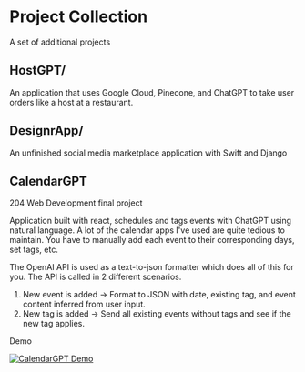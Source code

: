 # Project Collection

A set of additional projects  

## HostGPT/
An application that uses Google Cloud, Pinecone, and ChatGPT to take user orders like a host at a restaurant.

## DesignrApp/
An unfinished social media marketplace application with Swift and Django

## CalendarGPT
204 Web Development final project

Application built with react, schedules and tags events with ChatGPT using natural language.
A lot of the calendar apps I've used are quite tedious to maintain. You have to manually add each event to their corresponding days, set tags, etc.

The OpenAI API is used as a text-to-json formatter which does all of this for you. The API is called in 2 different scenarios.

1. New event is added -> Format to JSON with date, existing tag, and event content inferred from user input.
2. New tag is added -> Send all existing events without tags and see if the new tag applies.

Demo

[![CalendarGPT Demo](https://img.youtube.com/vi/Kg8LHG0mfD0/0.jpg)](https://www.youtube.com/watch?v=Kg8LHG0mfD0)




